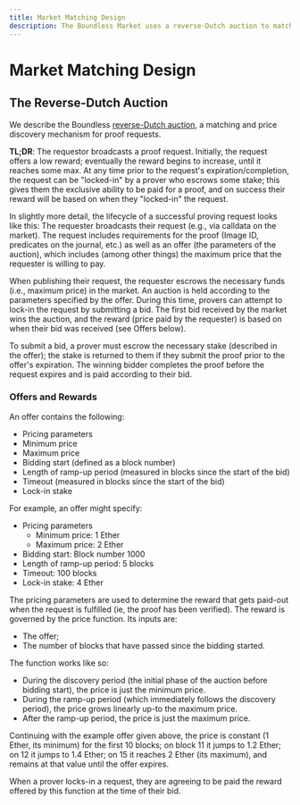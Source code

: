 ```yaml
---
title: Market Matching Design
description: The Boundless Market uses a reverse-Dutch auction to match requests to provers.
---
```


# Market Matching Design

## The Reverse-Dutch Auction

We describe the Boundless [reverse-Dutch auction](https://en.wikipedia.org/wiki/Reverse_auction#Dutch_reverse_auctions), a matching and price discovery mechanism for proof requests.

**TL;DR**: The requestor broadcasts a proof request. Initially, the request offers a low reward; eventually the reward begins to increase, until it reaches some max. At any time prior to the request's expiration/completion, the request can be "locked-in" by a prover who escrows some stake; this gives them the exclusive ability to be paid for a proof, and on success their reward will be based on when they "locked-in" the request.

In slightly more detail, the lifecycle of a successful proving request looks like this:
The requester broadcasts their request (e.g., via calldata on the market). The request includes requirements for the proof (Image ID, predicates on the journal, etc.) as well as an offer (the parameters of the auction), which includes (among other things) the maximum price that the requester is willing to pay.

When publishing their request, the requester escrows the necessary funds (i.e., maximum price) in the market.
An auction is held according to the parameters specified by the offer. During this time, provers can attempt to lock-in the request by submitting a bid. The first bid received by the market wins the auction, and the reward (price paid by the requester) is based on when their bid was received (see Offers below).

To submit a bid, a prover must escrow the necessary stake (described in the offer); the stake is returned to them if they submit the proof prior to the offer's expiration.
The winning bidder completes the proof before the request expires and is paid according to their bid.

### Offers and Rewards

An offer contains the following:

- Pricing parameters
- Minimum price
- Maximum price
- Bidding start (defined as a block number)
- Length of ramp-up period (measured in blocks since the start of the bid)
- Timeout (measured in blocks since the start of the bid)
- Lock-in stake

For example, an offer might specify:

- Pricing parameters
  - Minimum price: 1 Ether
  - Maximum price: 2 Ether
- Bidding start: Block number 1000
- Length of ramp-up period: 5 blocks
- Timeout: 100 blocks
- Lock-in stake: 4 Ether

The pricing parameters are used to determine the reward that gets paid-out when the request is fulfilled (ie, the proof has been verified). The reward is governed by the price function. Its inputs are:

- The offer;
- The number of blocks that have passed since the bidding started.

The function works like so:

- During the discovery period (the initial phase of the auction before bidding start), the price is just the minimum price.
- During the ramp-up period (which immediately follows the discovery period), the price grows linearly up-to the maximum price.
- After the ramp-up period, the price is just the maximum price.

Continuing with the example offer given above, the price is constant (1 Ether, its minimum) for the first 10 blocks; on block 11 it jumps to 1.2 Ether; on 12 it jumps to 1.4 Ether; on 15 it reaches 2 Ether (its maximum), and remains at that value until the offer expires.

When a prover locks-in a request, they are agreeing to be paid the reward offered by this function at the time of their bid.
